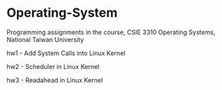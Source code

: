 # Operating-System

Programming assignments in the course, CSIE 3310 Operating Systems, National Taiwan University  

hw1 - Add System Calls into Linux Kernel  

hw2 - Scheduler in Linux Kernel  

hw3 - Readahead in Linux Kernel
